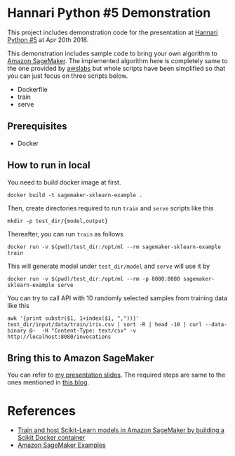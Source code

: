 # Hannari Python #5 Demonstration

This project includes demonstration code for the presentation at [Hannari Python #5](https://hannari-python.connpass.com/event/82672/) at Apr 20th 2018.

This demonstration includes sample code to bring your own algorithm to [Amazon SageMaker](https://aws.amazon.com/sagemaker/). The implemented algorithm here is completely same to the one provided by [awslabs](https://github.com/awslabs/amazon-sagemaker-examples/tree/master/advanced_functionality/scikit_bring_your_own) but whole scripts have been simplified so that you can just focus on three scripts below.

* Dockerfile
* train
* serve

## Prerequisites

* Docker

## How to run in local

You need to build docker image at first.

    docker build -t sagemaker-sklearn-example .

Then, create directories required to run `train` and `serve` scripts like this

    mkdir -p test_dir/{model,output}

Thereafter, you can run `train` as follows

    docker run -v $(pwd)/test_dir:/opt/ml --rm sagemaker-sklearn-example train

This will generate model under `test_dir/model` and `serve` will use it by

    docker run -v $(pwd)/test_dir:/opt/ml --rm -p 8080:8080 sagemaker-sklearn-example serve

You can try to call API with 10 randomly selected samples from training data like this

    awk '{print substr($1, 1+index($1, ","))}' test_dir/input/data/train/iris.csv | sort -R | head -10 | curl --data-binary @-  -H "Content-Type: text/csv" -v http://localhost:8080/invocations

## Bring this to Amazon SageMaker

You can refer to [my presentation slides](https://speakerdeck.com/hacarus/amazon-sagemaker-de-scikit-learn-moderuwodong-kasu). The required steps are same to the ones mentioned in [this blog](https://aws.amazon.com/jp/blogs/machine-learning/train-and-host-scikit-learn-models-in-amazon-sagemaker-by-building-a-scikit-docker-container/).

# References

* [Train and host Scikit-Learn models in Amazon SageMaker by building a Scikit Docker container](https://aws.amazon.com/jp/blogs/machine-learning/train-and-host-scikit-learn-models-in-amazon-sagemaker-by-building-a-scikit-docker-container/)
* [Amazon SageMaker Examples](https://github.com/awslabs/amazon-sagemaker-examples)
